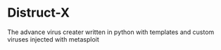 # Distruct-X
The advance virus creater written in python  with templates and custom viruses injected with metasploit
